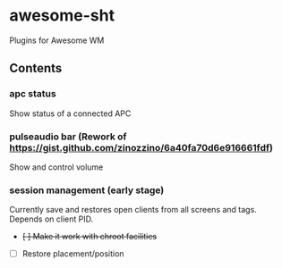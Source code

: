 # awesome-sht

Plugins for Awesome WM

## Contents

### apc status
Show status of a connected APC

### pulseaudio bar (Rework of https://gist.github.com/zinozzino/6a40fa70d6e916661fdf)
Show and control volume

### session management (early stage)
Currently save and restores open clients from all screens and tags.
Depends on client PID. 

- ~~[ ] Make it work with chroot facilities~~
- [ ] Restore placement/position


